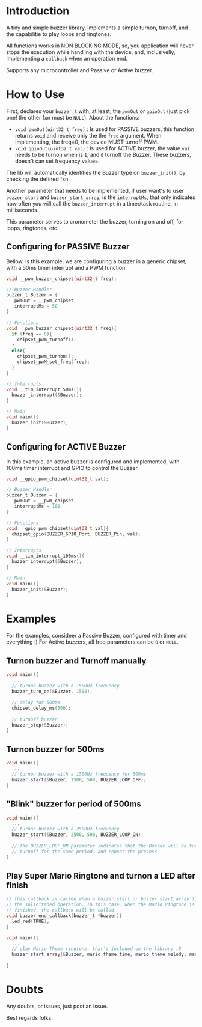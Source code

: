 # Introduction

A tiny and simple buzzer library, implements a simple turnon, turnoff, and the capabilitie to play loops and ringtones.

All functions works in NON BLOCKING MODE, so, you application will never stops the execution while handling with the device, and, inclusivelly, implementing a `callback` when an operation end.

Supports any microcontroller and Passive or Active buzzer.

# How to Use

First, declares your ```buzzer_t``` with, at least, the ```pwmOut``` or ```gpioOut``` (just pick one! the other fxn must be `NULL`). About the functions:

- `void pwmOut(uint32_t freq)` : Is used for PASSIVE buzzers, this function returns `void` and receive only the the `freq` argument. When implementing, the freq=0, the device MUST turnoff PWM.
- `void gpioOut(uint32_t val)` : Is used for ACTIVE buzzer, the value `val` needs to be turnon when is `1`, and `0` turnoff the Buzzer. These buzzers, doesn't can set frequency values.

The lib will automatically identifies the Buzzer type on `buzzer_init()`, by checking the defined fxn.

Another parameter that needs to be implemented, if user want's to user `buzzer_start` and `buzzer_start_array`, is the `interruptMs`, that only indicates how often you will call the `buzzer_interrupt` in a timer/task routine, in milliseconds.

This parameter serves to cronometer the buzzer, turning on and off, for loops, ringtones, etc.

## Configuring for PASSIVE Buzzer

Bellow, is this example, we are configuring a buzzer in a generic chipset, with a 50ms timer interrupt and a PWM function.

```C
void __pwm_buzzer_chipset(uint32_t freq);

// Buzzer Handler
buzzer_t Buzzer = {
  .pwmOut = __pwm_chipset,
  .interruptMs = 50
}

// Functions
void __pwm_buzzer_chipset(uint32_t freq){
  if (freq == 0){
    chipset_pwm_turnoff();
  }
  else{
    chipset_pwm_turnon();
    chipset_pwM_set_freq(freq);
  }
}

// Interrupts
void __tim_interrupt_50ms(){
  buzzer_interrupt(&Buzzer);
}

// Main
void main(){
  buzzer_init(&Buzzer);
}
```

## Configuring for ACTIVE Buzzer

In this example, an active buzzer is configured and implemented, with 100ms timer interrupt and GPIO to control the Buzzer.

```C
void __gpio_pwm_chipset(uint32_t val);

// Buzzer Handler
buzzer_t Buzzer = {
  .pwmOut = __pwm_chipset,
  .interruptMs = 100
}

// Functions
void __gpio_pwm_chipset(uint32_t val){
  chipset_gpio(BUZZER_GPIO_Port, BUZZER_Pin, val);
}

// Interrupts
void __tim_interrupt_100ms(){
  buzzer_interrupt(&Buzzer);
}

// Main
void main(){
  buzzer_init(&Buzzer);
}
```

# Examples

For the examples, consideer a Passive Buzzer, configured with timer and everything :) For Active buzzers, all freq parameters can be `0` or `NULL`.

## Turnon buzzer and Turnoff manually

```C
void main(){
  ...
  // turnon buzzer with a 1500Hz frequency
  buzzer_turn_on(&Buzzer, 1500);
  
  // delay for 500ms
  chipset_delay_ms(500);
  
  // turnoff buzzer
  buzzer_stop(&Buzzer);
}
```

## Turnon buzzer for 500ms

```C
void main(){
  ...
  // turnon buzzer with a 1500Hz frequency for 500ms
  buzzer_start(&Buzzer, 1500, 500, BUZZER_LOOP_OFF);
}
```

## "Blink" buzzer for period of 500ms

```C
void main(){
  ...
  // turnon buzzer with a 2500Hz frequency
  buzzer_start(&Buzzer, 2500, 500, BUZZER_LOOP_ON);
  
  // The BUZZER_LOOP_ON parameter indicates that the Buzzer will be turnon for 500ms,
  // turnoff for the same period, and repeat the process
}
```

## Play Super Mario Ringtone and turnon a LED after finish

```C
// this callback is called when a buzzer_start or buzzer_start_array finish
// the solicitaded operation. In this case, when the Mario Ringtone is
// finished, the callback will be called
void buzzer_end_callback(buzzer_t *buzzer){
  led_red(TRUE);
}

void main(){
  ...
  // play Mario Theme ringtone, that's included on the library :D
  buzzer_start_array(&Buzzer, mario_theme_time, mario_theme_melody, mario_theme_len);

}
```

# Doubts

Any doubts, or issues, just post an issue.

Best regards folks.
